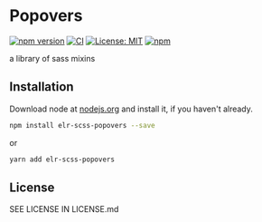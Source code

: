# Popovers

[![npm version](http://img.shields.io/npm/v/elr-scss-popovers.svg)](https://www.npmjs.org/package/elr-scss-popovers)
[![CI](https://github.com/Beth3346/elr-scss-popovers/actions/workflows/node.js.yml/badge.svg)](https://github.com/Beth3346/elr-scss-popovers/actions/workflows/node.js.yml)
[![License: MIT](https://img.shields.io/badge/License-MIT-yellow.svg)](https://opensource.org/licenses/MIT)
[![npm](https://img.shields.io/npm/dm/elr-scss-popovers.svg?style=flat)](https://npmjs.com/package/elr-scss-popovers)

a library of sass mixins

## Installation

Download node at [nodejs.org](http://nodejs.org) and install it, if you haven't already.

```sh
npm install elr-scss-popovers --save
```

or

```sh
yarn add elr-scss-popovers
```

## License

SEE LICENSE IN LICENSE.md

